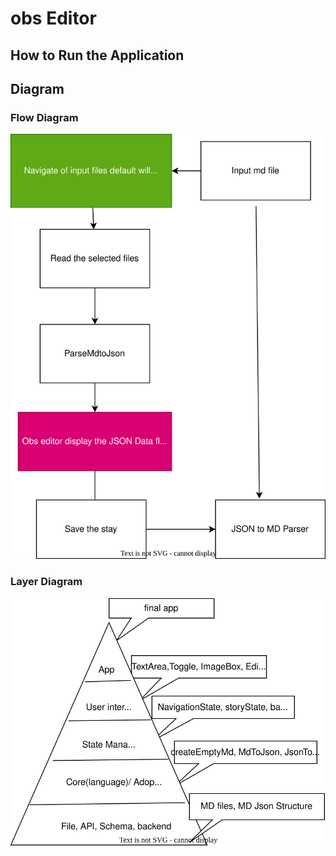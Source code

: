 # obs Editor

## How to Run the Application

## Diagram

### Flow Diagram

![Flow Diagram](./flowChart.drawio.svg)

### Layer Diagram

![Layer Diagram](./layers.drawio.svg)
